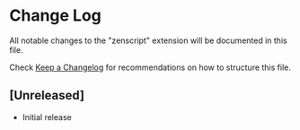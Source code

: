# Change Log
All notable changes to the "zenscript" extension will be documented in this file.

Check [Keep a Changelog](http://keepachangelog.com/) for recommendations on how to structure this file.

## [Unreleased]
- Initial release
